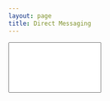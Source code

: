 ```yaml
---
layout: page
title: Direct Messaging
---
```


<!--This feature Belongs to: Shreyas -->

<!DOCTYPE html>
<html lang="en">
<head>
    <meta charset="UTF-8">
    <meta name="viewport" content="width=device-width, initial-scale=1.0">
    <title>Place: Person to Person texting</title>
</head>
<body>
    <input type="text", id="input", name="input", style="height: 100px;">
</body>
</html>